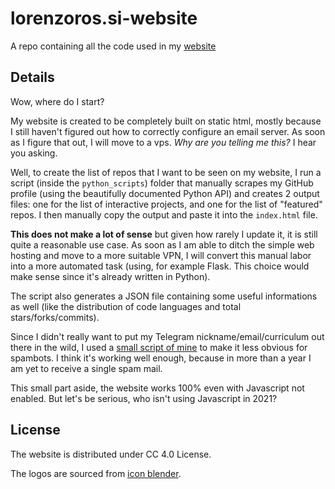 # lorenzoros.si-website

A repo containing all the code used in my [website](http://lorenzoros.si)

## Details

Wow, where do I start?

My website is created to be completely built on static html, mostly because I still haven't figured out how to correctly configure an email server.
As soon as I figure that out, I will move to a vps. *Why are you telling me this?* I hear you asking.

Well, to create the list of repos that I want to be seen on my website, I run a script (inside the `python_scripts`) folder that manually scrapes my GitHub profile (using the beautifully documented Python API) and creates 2 output files: one for the list of interactive projects, and one for the list of "featured" repos. I then manually copy the output and paste it into the `index.html` file.

**This does not make a lot of sense** but given how rarely I update it, it is still quite a reasonable use case. As soon as I am able to ditch the simple web hosting and move to a more suitable VPN, I will convert this manual labor into a more automated task (using, for example Flask. This choice would make sense since it's already written in Python).

The script also generates a JSON file containing some useful informations as well (like the distribution of code languages and total stars/forks/commits).

Since I didn't really want to put my Telegram nickname/email/curriculum out there in the wild, I used a [small script of mine](https://lorossi.github.io/email-hide/) to make it less obvious for spambots. I think it's working well enough, because in more than a year I am yet to receive a single spam mail.

This small part aside, the website works 100% even with Javascript not enabled. But let's be serious, who isn't using Javascript in 2021?

## License

The website is distributed under CC 4.0 License.

The logos are sourced from [icon blender](https://icon-blender.com/).
